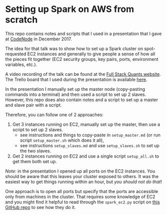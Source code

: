 Setting up Spark on AWS from scratch
====

This repo contains notes and scripts that I used in a presentation that I gave at [CodeNode](https://skillsmatter.com/contact-us) in December 2017.

The idea for that talk was to show how to set up a Spark cluster on spot-requested EC2 instances and generally to give people a sense of how all the pieces fit together (EC2 security groups, key pairs, ports, environment variables, etc.).

A video recording of the talk can be found at the [Full Stack Quants website](http://fullstackquants.org/meetings/). The Trello board that I used during the presentation is available [here](https://trello.com/b/KVQ56g6D/spark-on-aws-from-scratch).

In the presentation I manually set up the master node (copy-pasting commands into a terminal) and then used a script to set up 2 slaves. However, this repo does
also contain notes and a script to set up a master and slave pair with a
script.

Therefore, you can follow one of 2 approaches:

1. Get 3 instances running on EC2, manually set up the master, then use a script to set up 2 slaves.
    - see instructions and things to copy-paste in `setup_master.md` (or run
script `setup_master.sh` which does it all),
    - see instructions `setup_slaves.md` and use `setup_slaves.sh` to set up
the two slaves.
2. Get 2 instances running on EC2 and use a single script `setup_all.sh` to get them both set up.

*Note*: in the presentation I opened up all ports on the EC2 instances. You
should be aware that this leaves your cluster exposed to others. It was the
easiest way to get things running within an hour, but *you should not do that*!

One approach is to open all ports but specify that the ports are accessible
only from machines in the cluster. That requires some knowledge of EC2 and you
might find it helpful to read through the `spark_ec2.py` script on [this GitHub
repo](https://github.com/amplab/spark-ec2) to see how they do it.
